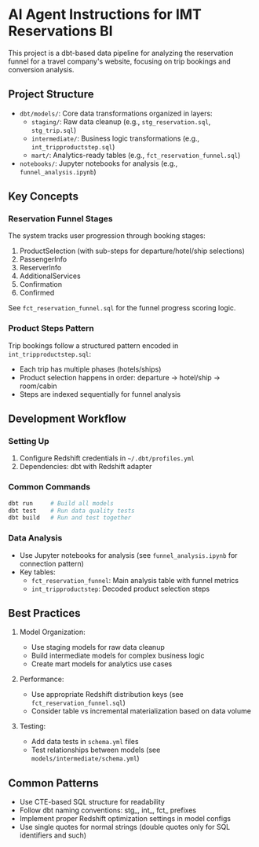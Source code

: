# AI Agent Instructions for IMT Reservations BI

This project is a dbt-based data pipeline for analyzing the reservation funnel for a travel company's website, focusing on trip bookings and conversion analysis.

## Project Structure

- `dbt/models/`: Core data transformations organized in layers:
  - `staging/`: Raw data cleanup (e.g., `stg_reservation.sql`, `stg_trip.sql`)
  - `intermediate/`: Business logic transformations (e.g., `int_tripproductstep.sql`)
  - `mart/`: Analytics-ready tables (e.g., `fct_reservation_funnel.sql`)
- `notebooks/`: Jupyter notebooks for analysis (e.g., `funnel_analysis.ipynb`)

## Key Concepts

### Reservation Funnel Stages
The system tracks user progression through booking stages:
1. ProductSelection (with sub-steps for departure/hotel/ship selections)
2. PassengerInfo
3. ReserverInfo
4. AdditionalServices
5. Confirmation
6. Confirmed

See `fct_reservation_funnel.sql` for the funnel progress scoring logic.

### Product Steps Pattern
Trip bookings follow a structured pattern encoded in `int_tripproductstep.sql`:
- Each trip has multiple phases (hotels/ships)
- Product selection happens in order: departure → hotel/ship → room/cabin
- Steps are indexed sequentially for funnel analysis

## Development Workflow

### Setting Up
1. Configure Redshift credentials in `~/.dbt/profiles.yml`
2. Dependencies: dbt with Redshift adapter

### Common Commands
```bash
dbt run     # Build all models
dbt test    # Run data quality tests
dbt build   # Run and test together
```

### Data Analysis
- Use Jupyter notebooks for analysis (see `funnel_analysis.ipynb` for connection pattern)
- Key tables:
  - `fct_reservation_funnel`: Main analysis table with funnel metrics
  - `int_tripproductstep`: Decoded product selection steps

## Best Practices

1. Model Organization:
   - Use staging models for raw data cleanup
   - Build intermediate models for complex business logic
   - Create mart models for analytics use cases

2. Performance:
   - Use appropriate Redshift distribution keys (see `fct_reservation_funnel.sql`)
   - Consider table vs incremental materialization based on data volume

3. Testing:
   - Add data tests in `schema.yml` files
   - Test relationships between models (see `models/intermediate/schema.yml`)

## Common Patterns

- Use CTE-based SQL structure for readability
- Follow dbt naming conventions: stg_, int_, fct_ prefixes
- Implement proper Redshift optimization settings in model configs
- Use single quotes for normal strings (double quotes only for SQL identifiers and such)